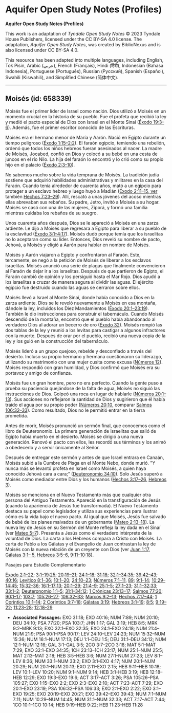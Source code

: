 # Aquifer Open Study Notes (Profiles)

**Aquifer Open Study Notes (Profiles)**

This work is an adaptation of *Tyndale Open Study Notes* © 2023 Tyndale House Publishers, licensed under the CC BY\-SA 4\.0 license. The adaptation, *Aquifer Open Study Notes*, was created by BiblioNexus and is also licensed under CC BY\-SA 4\.0\.

This resource has been adapted into multiple languages, including English, Tok Pisin, Arabic (عربي), French (Français), Hindi (हिंदी), Indonesian (Bahasa Indonesia), Portuguese (Português), Russian (Русский), Spanish (Español), Swahili (Kiswahili), and Simplified Chinese (简体中文).



--------------------------------

## Moisés (id: 658339)

Moisés fue el primer líder de Israel como nación. Dios utilizó a Moisés en un momento crucial en la historia de su pueblo. Fue el profeta que recibió la ley y medió el pacto especial de Dios con Israel en el Monte Sinaí ([Éxodo 19:3–6](https://ref.ly/Exod19:3-Exod19:6)). Además, fue el primer escritor conocido de las Escrituras.

Moisés era el hermano menor de María y Aarón. Nació en Egipto durante un tiempo peligroso ([Éxodo 1:15–2:2](https://ref.ly/Exod1:15-Exod2:2)). El faraón egipcio, temiendo una rebelión, ordenó que todos los niños hebreos fueran asesinados al nacer. La madre de Moisés, Jocabed, confió en Dios y colocó a su bebé en una cesta de juncos en el río Nilo. La hija del faraón lo encontró y lo crió como su propio hijo en el palacio ([Éxodo 2:3–10](https://ref.ly/Exod2:3-Exod2:10)).

No sabemos mucho sobre la vida temprana de Moisés. La tradición judía sostiene que adquirió habilidades administrativas y militares en la casa del Faraón. Cuando tenía alrededor de cuarenta años, mató a un egipcio para proteger a un esclavo hebreo y luego huyó a Madián ([Éxodo 2:11–15, ver](https://ref.ly/Exod2:11-Exod2:15) también [Hechos 7:23–29](https://ref.ly/Acts7:23-Acts7:29)). Allí, rescató a unas jóvenes del acoso mientras ellas abrevaban sus rebaños. Su padre, Jetro, invitó a Moisés a su hogar. Moisés se casó con una de las mujeres, Ziporá, y formó una familia mientras cuidaba los rebaños de su suegro.

Unos cuarenta años después, Dios se le apareció a Moisés en una zarza ardiente. Le dijo a Moisés que regresara a Egipto para liberar a su pueblo de la esclavitud ([Éxodo 3:1–4:17](https://ref.ly/Exod3:1-Exod4:17)). Moisés dudó porque temía que los israelitas no lo aceptaran como su líder. Entonces, Dios reveló su nombre de pacto, Jehová, a Moisés y eligió a Aarón para hablar en nombre de Moisés.

Moisés y Aarón viajaron a Egipto y confrontaron al Faraón. Este, tercamente, se negó a la petición de Moisés de liberar a los esclavos israelitas. Moisés anunció una serie de plagas que finalmente convencieron al Faraón de dejar ir a los israelitas. Después de que partieron de Egipto, el Faraón cambió de opinión y los persiguió hasta el Mar Rojo. Dios ayudó a los israelitas a cruzar de manera segura al dividir las aguas. El ejército egipcio fue destruido cuando las aguas se cerraron sobre ellos.

Moisés llevó a Israel al Monte Sinaí, donde había conocido a Dios en la zarza ardiente. Dios se le reveló nuevamente a Moisés en esa montaña, dándole la ley, incluidos los Diez Mandamientos ([Éxodo 20:1–23:19](https://ref.ly/Exod20:1-Exod23:19)). También le dio instrucciones para construir el tabernáculo. Cuando Moisés descendió de la montaña, encontró que el pueblo había abandonado al verdadero Dios al adorar un becerro de oro ([Éxodo 32](https://ref.ly/Exod32:1-Exod32:35)). Moisés rompió las dos tablas de la ley y reunió a los levitas para castigar a algunos infractores con la muerte. Después de orar por el pueblo, recibió una nueva copia de la ley y los guió en la construcción del tabernáculo.

Moisés lideró a un grupo quejoso, rebelde y desconfiado a través del desierto. Incluso su propio hermano y hermana cuestionaron su liderazgo, utilizando su matrimonio con una mujer cusita como excusa ([Números 12](https://ref.ly/Num12:1-Num12:16)). Moisés respondió con gran humildad, y Dios confirmó que Moisés era su portavoz y amigo de confianza.

Moisés fue un gran hombre, pero no era perfecto. Cuando la gente puso a prueba su paciencia quejándose de la falta de agua, Moisés no siguió las instrucciones de Dios. Golpeó una roca en lugar de hablarle ([Números 20:1–13](https://ref.ly/Num20:1-Num20:13)). Sus acciones no reflejaron la santidad de Dios y sugirieron que él había traído el agua por su propio poder ([Números 20:10,](https://ref.ly/Num20:10) comparar [Salmos 106:32–33](https://ref.ly/Ps106:32-Ps106:33)). Como resultado, Dios no le permitió entrar en la tierra prometida.

Antes de morir, Moisés pronunció un sermón final, que conocemos como el libro de Deuteronomio. La primera generación de israelitas que salió de Egipto había muerto en el desierto. Moisés se dirigió a una nueva generación. Renovó el pacto con ellos, les recordó sus términos y los animó a obedecerlo y a servir únicamente al Señor.

Después de entregar este sermón y antes de que Israel entrara en Canaán, Moisés subió a la Cumbre de Pisga en el Monte Nebo, donde murió. "Y nunca más se levantó profeta en Israel como Moisés, a quien haya conocido Jehová cara a cara;” ([Deuteronomio 34:10](https://ref.ly/Deut34:10)). Solo Jesús superó a Moisés como mediador entre Dios y los humanos ([Hechos 3:17–26,](https://ref.ly/Acts3:17-Acts3:26) [Hebreos 3](https://ref.ly/Heb3:1-Heb3:19)).

Moisés se menciona en el Nuevo Testamento más que cualquier otra persona del Antiguo Testamento. Apareció en la transfiguración de Jesús (cuando la apariencia de Jesús fue transformada). El Nuevo Testamento destaca su papel como legislador y utiliza sus experiencias para ilustrar cómo es la vida bajo el nuevo pacto. Al igual que Moisés, Jesús fue salvado de bebé de los planes malvados de un gobernante ([Mateo 2:13–18](https://ref.ly/Matt2:13-Matt2:18)). La nueva ley de Jesús en su Sermón del Monte refleja la ley dada en el Sinaí (ver [Mateo 5–7](https://ref.ly/Matt5:1-Matt7:29)). Presenta a Jesús como el verdadero intérprete de la voluntad de Dios. La carta a los Hebreos compara a Cristo con Moisés. La carta de Pablo a los Gálatas y el Evangelio de Juan contrastan la ley de Moisés con la nueva relación de un creyente con Dios (ver [Juan 1:17,](https://ref.ly/John1:17) [Gálatas 3:1– 5,](https://ref.ly/Gal3:1-Gal3:5) [Hebreos 3:5–6,](https://ref.ly/Heb3:5-Heb3:6) [9:11–10:18](https://ref.ly/Heb9:11-Heb10:18)).

Pasajes para Estudio Complementario

[Éxodo 2:1–22](https://ref.ly/Exod2:1-Exod2:22); [3:1–19:25](https://ref.ly/Exod3:1-Exod19:25); [20:19–21](https://ref.ly/Exod20:19-Exod20:21); [24:1–18](https://ref.ly/Exod24:1-Exod24:18); [31:18](https://ref.ly/Exod31:18); [32:1–34:35](https://ref.ly/Exod32:1-Exod34:35); [39:42–43](https://ref.ly/Exod39:42-Exod39:43); [40:16](https://ref.ly/Exod40:16); [Levítico 8:1–36](https://ref.ly/Lev8:1-Lev8:36); [10:1–20](https://ref.ly/Lev10:1-Lev10:20); [24:10–23](https://ref.ly/Lev24:10-Lev24:23); [Números 7:1–11](https://ref.ly/Num7:1-Num7:11), [89](https://ref.ly/Num7:89); [9:1–14](https://ref.ly/Num9:1-Num9:14); [10:29–14:45](https://ref.ly/Num10:29-Num14:45); [15:32–36](https://ref.ly/Num15:32-Num15:36); [16:1–17:13](https://ref.ly/Num16:1-Num17:13); [20:1–29](https://ref.ly/Num20:1-Num20:29); [21:4–9](https://ref.ly/Num21:4-Num21:9); [25:1–5](https://ref.ly/Num25:1-Num25:5); [27:1–23](https://ref.ly/Num27:1-Num27:23); [31:1–32:33](https://ref.ly/Num31:1-Num32:33); [33:1–2](https://ref.ly/Num33:1-Num33:2); [Deuteronomio 1:1–5](https://ref.ly/Deut1:1-Deut1:5); [31:1–34:12](https://ref.ly/Deut31:1-Deut34:12); [1 Crónicas 23:13–17](https://ref.ly/1Chr23:13-1Chr23:17); [Salmos 77:20](https://ref.ly/Ps77:20); [90:1–17](https://ref.ly/Ps90:1-Ps90:17); [103:7](https://ref.ly/Ps103:7); [105:26–27](https://ref.ly/Ps105:26-Ps105:27); [106:32–33](https://ref.ly/Ps106:32-Ps106:33); [Marcos 9:2–13](https://ref.ly/Mark9:2-Mark9:13); [Hechos 7:17–44](https://ref.ly/Acts7:17-Acts7:44); [1 Corintios 10:1–14](https://ref.ly/1Cor10:1-1Cor10:14); [2 Corintios 3:7–18](https://ref.ly/2Cor3:7-2Cor3:18); [Gálatas 3:19](https://ref.ly/Gal3:19); [Hebreos 3:1–19](https://ref.ly/Heb3:1-Heb3:19); [8:5](https://ref.ly/Heb8:5); [9:19–22](https://ref.ly/Heb9:19-Heb9:22); [11:23–28](https://ref.ly/Heb11:23-Heb11:28); [12:18–29](https://ref.ly/Heb12:18-Heb12:29)

* **Associated Passages:** EXO 31:18; EXO 40:16; NUM 7:89; NUM 20:10; DEU 34:10; PSA 77:20; PSA 103:7; JHN 1:17; GAL 3:19; HEB 8:5; MRK 9:2–MRK 9:13; EXO 32:1–EXO 32:35; EXO 24:1–EXO 24:18; NUM 21:4–NUM 21:9; PSA 90:1–PSA 90:17; LEV 24:10–LEV 24:23; NUM 15:32–NUM 15:36; NUM 16:1–NUM 17:13; DEU 1:1–DEU 1:5; DEU 31:1–DEU 34:12; NUM 12:1–NUM 12:16; GAL 3:1–GAL 3:5; 2CO 3:7–2CO 3:18; MAT 5:1–MAT 7:29; EXO 32:1–EXO 34:35; 1CH 23:13–1CH 23:17; NUM 25:1–NUM 25:5; MAT 2:13–MAT 2:18; HEB 3:5–HEB 3:6; NUM 27:1–NUM 27:23; LEV 8:1–LEV 8:36; NUM 33:1–NUM 33:2; EXO 3:1–EXO 4:17; NUM 20:1–NUM 20:29; NUM 20:1–NUM 20:13; EXO 2:11–EXO 2:15; HEB 9:11–HEB 10:18; LEV 10:1–LEV 10:20; NUM 9:1–NUM 9:14; HEB 3:1–HEB 3:19; HEB 12:18–HEB 12:29; EXO 19:3–EXO 19:6; ACT 3:17–ACT 3:26; PSA 105:26–PSA 105:27; EXO 1:15–EXO 2:2; EXO 2:3–EXO 2:10; ACT 7:23–ACT 7:29; EXO 20:1–EXO 23:19; PSA 106:32–PSA 106:33; EXO 2:1–EXO 2:22; EXO 3:1–EXO 19:25; EXO 20:19–EXO 20:21; EXO 39:42–EXO 39:43; NUM 7:1–NUM 7:11; NUM 10:29–NUM 14:45; NUM 31:1–NUM 32:33; ACT 7:17–ACT 7:44; 1CO 10:1–1CO 10:14; HEB 9:19–HEB 9:22; HEB 11:23–HEB 11:28

